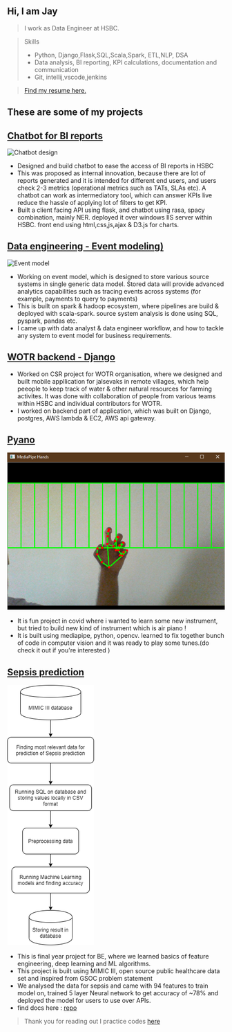 ## Hi, I am Jay
> I work as Data Engineer at HSBC. 

> Skills
> - Python, Django,Flask,SQL,Scala,Spark, ETL,NLP, DSA
> - Data analysis, BI reporting, KPI calculations, documentation and communication 
> - Git, intellij,vscode,jenkins

> [Find my resume here.](https://drive.google.com/file/d/1AeTIJHB9wTVs4M9Pnq7sJn8PXB-KyJgb/view) 
>
## These are some of my projects

## [Chatbot for BI reports](https://github.com/jaykhatri0875) 
![Chatbot design]()
* Designed and build chatbot to ease the access of BI reports in HSBC
* This was proposed as internal innovation, because there are lot of reports generated and it is intended for different end users, and users check 2-3 metrics (operational metrics such as TATs, SLAs etc). A chatbot can work as intermediatory tool, which can answer KPIs live reduce the hassle of applying lot of filters to get KPI. 
* Built a client facing API using flask, and chatbot using rasa, spacy combination, mainly NER. deployed it over windows IIS server within HSBC. front end using html,css,js,ajax & D3.js for charts. 

## [Data engineering - Event modeling)](https://github.com/jaykhatri0875)
![Event model]()
* Working on event model, which is designed to store various source systems in single generic data model. Stored data will provide advanced analytics capabilities such as tracing events across systems (for example, payments to query to payments)
* This is built on spark & hadoop ecosystem, where pipelines are build & deployed with scala-spark. source system analysis is done using SQL, pyspark, pandas etc. 
* I came up with data analyst & data engineer workflow, and how to tackle any system to event model for business requirements. 

## [WOTR backend - Django](https://github.com/jaykhatri0875) 
* Worked on CSR project for WOTR organisation, where we designed and built mobile appllication for jalsevaks in remote villages, which help peeople to keep track of water & other natural resources for farming activites. It was done with collaboration of people from various teams within HSBC and individual contributors for WOTR.
* I worked on backend part of application, which was built on Django, postgres, AWS lambda & EC2, AWS api gateway. 

## [Pyano](https://github.com/jaykhatri0875/pyano)
![Pyano](https://github.com/jaykhatri0875/pyano/blob/master/sample/pressed.png)
* It is fun project in covid where i wanted to learn some new instrument, but tried to build new kind of instrument which is air piano !
* It is built using mediapipe, python, opencv. learned to fix together bunch of code in computer vision and it was ready to play some tunes.(do check it out if you're interested ) 

## [Sepsis prediction](https://www.youtube.com/watch?v=FO7qGea7saE&ab_channel=jaykhatri)
![flowchart](https://github.com/jaykhatri0875/jay-khatri-portfolio/blob/main/flowdiagram.png)
* This is final year project for BE, where we learned basics of feature engineering, deep learning and ML algorithms. 
* This project is built using MIMIC III, open source public healthcare data set and inspired from GSOC problem statement
* We analysed the data for sepsis and came with 94 features to train model on, trained 5 layer Neural network to get accuracy of ~78% and deployed the model for users to use over APIs. 
* find docs here : [repo](https://github.com/AdarshShah/final-year-project)

> Thank you for reading out
> I practice codes [here](https://github.com/jaykhatri0875/DSA-implementation)
